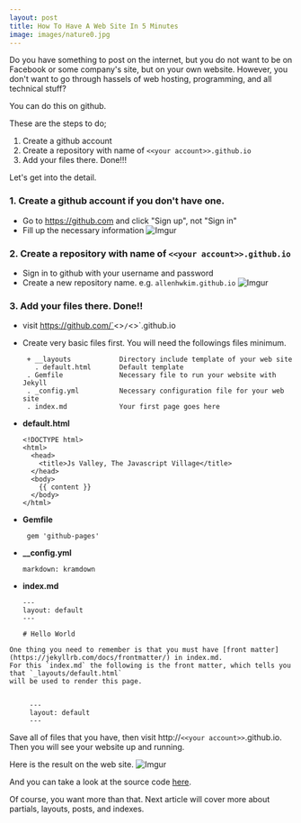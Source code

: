 ```yaml
---
layout: post
title: How To Have A Web Site In 5 Minutes
image: images/nature0.jpg
---
```


Do you have something to post on the internet, but you do not want to be
on Facebook or some company's site, but on your own website.
However, you don't want to go through hassels of web hosting, programming, and all technical stuff?

You can do this on github.
<!--more-->

These are the steps to do;

1. Create a github account
2. Create a repository with name of `<<your account>>.github.io`
3. Add your files there. Done!!!

Let's get into the detail.

### 1. Create a github account if you don't have one.

  * Go to https://github.com and click "Sign up", not "Sign in"
  * Fill up the necessary information
    ![Imgur](http://i.imgur.com/ojdV8E5.png)

### 2. Create a repository  with name of `<<your account>>.github.io`

  * Sign in to github with your username and password
  * Create a new repository name. e.g. `allenhwkim.github.io`
    ![Imgur](http://i.imgur.com/Eyjo4dy.png)

### 3. Add your files there. Done!!

  * visit https://github.com/`<<your account>>`/`<<your account>>`.github.io
  * Create very basic files first. You will need the followings files minimum.


         + __layouts            Directory include template of your web site
           . default.html       Default template
         . Gemfile              Necessary file to run your website with Jekyll
         . _config.yml          Necessary configuration file for your web site
         . index.md             Your first page goes here

  * **default.html**

        <!DOCTYPE html>
        <html>
          <head>
            <title>Js Valley, The Javascript Village</title>
          </head>
          <body>
            {{ content }}
          </body>
        </html>

  * **Gemfile**

         gem 'github-pages'

   * **__config.yml**

         markdown: kramdown

   * **index.md**

         ---
         layout: default
         ---

         # Hello World


    One thing you need to remember is that you must have [front matter](https://jekyllrb.com/docs/frontmatter/) in index.md.
    For this `index.md` the following is the front matter, which tells you that `_layouts/default.html`
    will be used to render this page.
    

         ---
         layout: default
         ---


Save all of files that you have, then visit http://`<<your account>>`.github.io. Then you will see your website up and running.

Here is the result on the web site. 
![Imgur](http://i.imgur.com/KHpocwz.png)

And you can take a look at the source code [here](https://github.com/jsvalley/jsvalley.github.io/tree/0.1.0).


Of course, you want more than that. Next article will cover more about partials, layouts, posts, and indexes.






